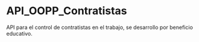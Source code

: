 # API_OOPP_Contratistas
API para el control de contratistas en el trabajo, se desarrollo por beneficio educativo.
